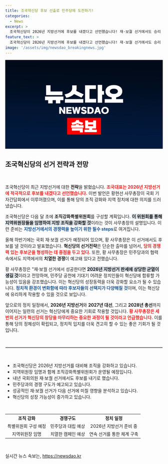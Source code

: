 ```yaml
---
title: 조국혁신당 후보 선출로 민주당에 도전하기!
categories:
  - News
excerpt: >
  조국혁신당이 2026년 지방선거에 후보를 내겠다고 선언했습니다! 재·보궐 선거에서도 승리 의지를 드러내며 민주당과의 치열한 경쟁을 예고했습니다. 혁신당의 움직임이 정치 지형에 어떤 변화를 가져올지 주목됩니다!
feature_text: >
  조국혁신당이 2026년 지방선거에 후보를 내겠다고 선언했습니다! 재·보궐 선거에서도 승리 의지를 드러내며 민주당과의 치열한 경쟁을 예고했습니다. 혁신당의 움직임이 정치 지형에 어떤 변화를 가져올지 주목됩니다!
image: '/assets/img/newsdao_breakingnews.jpg'
---
```


<p><img src="/assets/img/newsdao_breakingnews.jpg" alt="implanttips 속보" /></p>

<h2 data-ke-size="size26">조국혁신당의 선거 전략과 전망</h2>

<p data-ke-size="size16">&nbsp;</p>

<p>조국혁신당이 최근 지방선거에 대한 <b>전략</b>을 밝혔습니다. <b><span style="color: #ee2323;">조국대표는 2026년 지방선거에 적극적으로 후보를 내겠다고 선언했습니다.</span></b> 이번 발언은 황현선 사무총장이 국회 기자간담회에서 이루어졌으며, 이를 통해 당의 조직 강화와 지역 정치에 대한 의지를 드러냈습니다. </p>

<p>조국혁신당은 다음 달 초에 <b>조직강화특별위원회</b>를 구성할 계획입니다. <b><span style="background-color: #21538527;">이 위원회를 통해 지역위원장들을 임명하여 지방 조직을 강화할 것</span></b>이라는 것이 사무총장의 설명입니다. 이런 준비는 <b><span style="color: #1a5490;">지방선거에서의 경쟁력을 높이기 위한 필수 steps</span></b>로 여겨집니다. </p>

<p>올해 하반기에는 국회 재·보궐 선거가 예정되어 있으며, 황 사무총장은 이 선거에서도 후보를 낼 것이라고 발표했습니다. <b>혁신당의 선거전략</b>은 단순한 출마를 넘어서, <b><span style="color: #ee2323;">당의 경쟁력 있는 후보군을 형성하는 데 중점을 두고 있다.</span></b> 또한, 황 사무총장은 민주당과의 협력 속에서도 지역에서의 <b>치열한 경쟁</b>이 예고돼 있다고 전했습니다. </p>

<p>황 사무총장은 "재·보궐 선거에서 성공한다면 <b><span style="background-color: #21538527;">2026년 지방선거 판세에 상당한 균열이 생길 것</span></b>이라고 전망하며, 민주당 공천에 기대기 어려운 정치인들이 혁신당에 합류할 가능성이 있음을 강조했습니다. 이는 혁신당의 성장동력을 더욱 강화할 요소가 될 수 있습니다. <b><span style="color: #1a5490;">정치적 환경이 변화함에 따라 후보자들의 선택지가 다양해질 것</span></b>이며, 이는 혁신당에 유리하게 작용할 수 있을 것으로 보입니다.</p>

<p>앞으로의 정치 일정에서, <b>2026년 지방선거</b>와 <b>2027년 대선</b>, 그리고 <b>2028년 총선</b>까지 이어지는 일련의 선거는 혁신당에게 중요한 기회로 작용할 것입니다. <b><span style="color: #ee2323;">황 사무총장은 세 번의 선거가 혁신당의 창당을 마무리하는 중요한 과정이 될 것이라고 언급했습니다.</span></b> 이를 통해 당의 정체성이 확립되고, 정치적 입지를 더욱 견고히 할 수 있는 좋은 기회가 될 것입니다. </p>

<p data-ke-size="size16">&nbsp;</p>

<hr style="border: 1px solid #ccc;"/>

<p data-ke-size="size16">&nbsp;</p>

<ul>
    <li>조국혁신당은 2026년 지방선거를 대비해 조직을 강화하고 있습니다.</li>
    <li>지역위원장 임명과 함께 조직강화특별위원회가 운영될 예정입니다.</li>
    <li>내년 국회의원 재·보궐 선거에서도 후보를 내기로 했습니다.</li>
    <li>민주당과의 경쟁 구도가 예고되고 있습니다.</li>
    <li>성공적인 재·보궐 선거가 다음 선거에 미칠 영향을 분석하고 있습니다.</li>
    <li>혁신당의 성장 가능성이 증가하고 있습니다.</li>
</ul>

<p data-ke-size="size16">&nbsp;</p>

<table style="width: 100%;">
    <tbody>
        <tr>
            <td style="text-align: center; height: 17px;"><b>조직 강화</b></td>
            <td style="text-align: center; height: 17px;"><b>경쟁구도</b></td>
            <td style="text-align: center; height: 17px;"><b>정치 일정</b></td>
        </tr>
        <tr>
            <td style="text-align: center; height: 17px;">특별위원회 구성 예정</td>
            <td style="text-align: center; height: 17px;">민주당과 대립 예상</td>
            <td style="text-align: center; height: 17px;">2026년 지방선거 준비 중</td>
        </tr>
        <tr>
            <td style="text-align: center; height: 17px;">지역위원장 임명</td>
            <td style="text-align: center; height: 17px;">치열한 캠페인 예상</td>
            <td style="text-align: center; height: 17px;">연속 선거를 통한 체계 구축</td>
        </tr>
    </tbody>
</table>

<p data-ke-size="size16">&nbsp;</p>
실시간 뉴스 속보는, <a href="https://newsdao.kr" rel="dofollow">https://newsdao.kr</a>


